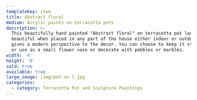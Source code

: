 ```yaml
---
templateKey: item
title: Abstract floral
medium: Acrylic paints on terracotta pots
description: >-
  This beautifully hand painted "Abstract floral" on terracotta pot looks
  beautiful when placed in any part of the house either indoor or outdoor. It
  gives a modern perspective to the decor. You can choose to keep it stand alone
  or use as a small flower vase or decorate with pebbles or marbles.
width: '4'
height: '6'
sold: true
available: true
large_image: /img/pot-xx-l.jpg
categories:
  - category: Terracotta Pot and Sculpture Paintings
---
```


